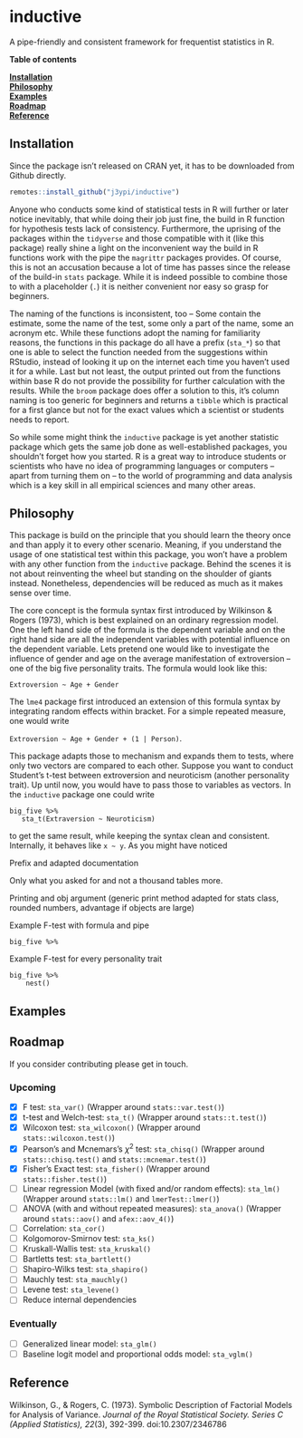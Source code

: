 # inductive
A pipe-friendly and consistent framework for frequentist statistics in R. 

**Table of contents**

**[Installation](#installation)** <br>**[Philosophy](#philosophy)** <br>**[Examples](#examples)** <br>**[Roadmap](#roadmap)** <br>**[Reference](#reference)** <br>

## Installation

Since the package isn’t released on CRAN yet, it has to be downloaded from Github directly.

```R
remotes::install_github("j3ypi/inductive")
```

Anyone who conducts some kind of statistical tests in R will further or later notice inevitably, that while doing their job just fine, the build in R function for hypothesis tests lack of consistency. Furthermore, the uprising of the packages within the `tidyverse` and those compatible with it (like this package) really shine a light on the inconvenient way the build in R functions work with the pipe the `magrittr` packages provides. Of course, this is not an accusation because a lot of time has passes since the release of the build-in `stats` package. While it is indeed possible to combine those to with a placeholder (`.`) it is neither convenient nor easy so grasp for beginners.

The naming of the functions is inconsistent, too – Some contain the estimate, some the name of the test, some only a part of the name, some an acronym etc. While these functions adopt the naming for familiarity reasons, the functions in this package do all have a prefix (`sta_*`) so that one is able to select the function needed from the suggestions within RStudio, instead of looking it up on the internet each time you haven’t used it for a while. Last but not least, the output printed out from the functions within base R do not provide the possibility for further calculation with the results.  While the `broom` package does offer a solution to this, it’s column naming is too generic for beginners and returns a `tibble` which is practical for a first glance but not for the exact values which a scientist or students needs to report.

So while some might think the `inductive` package is yet another statistic package which gets the same job done as well-established packages, you shouldn’t forget how you started. R is a great way to introduce students or scientists who have no idea of programming languages or computers – apart from turning them on – to the world of programming and data analysis which is a key skill in all empirical sciences and many other areas. 

## Philosophy 

This package is build on the principle that you should learn the theory once and than apply it to every other scenario. Meaning, if you understand the usage of one statistical test within this package, you won’t have a problem with any other function from the `inductive` package. Behind the scenes it is not about reinventing the wheel but standing on the shoulder of giants instead. Nonetheless, dependencies will be reduced as much as it makes sense over time. 

The core concept is the formula syntax first introduced by Wilkinson & Rogers (1973), which is best explained on an ordinary regression model. One the left hand side of the formula is the dependent variable and on the right hand side are all the independent variables with potential influence on the dependent variable. Lets pretend one would like to investigate the influence of gender and age on the average manifestation of extroversion – one of the big five personality traits. The formula would look like this:

`Extroversion ~ Age + Gender`

The `lme4` package first introduced an extension of this formula syntax by integrating random effects within bracket. For a simple repeated measure, one would write 

`Extroversion ~ Age + Gender + (1 | Person)`. 

This package adapts those to mechanism and expands them to tests, where only two vectors are compared to each other. Suppose you want to conduct Student’s t-test between extroversion and neuroticism (another personality trait). Up until now, you would have to pass those to variables as vectors. In the `inductive` package one could write 

```{r}
big_five %>%
   sta_t(Extraversion ~ Neuroticism)
```

to get the same result, while keeping the syntax clean and consistent. Internally, it behaves like `x ~ y`. As you might have noticed

Prefix and adapted documentation

Only what you asked for and not a thousand tables more.

Printing and obj argument (generic print method adapted for stats class, rounded numbers, advantage if objects are large)

Example F-test with formula and pipe

```{r}
big_five %>%
```

Example F-test for every personality trait

```{r}
big_five %>%
	nest()
```

## Examples

## Roadmap

If you consider contributing please get in touch. 

### Upcoming

- [x] F test: `sta_var()` (Wrapper around `stats::var.test()`)
- [x] t-test and Welch-test: `sta_t()` (Wrapper around `stats::t.test()`)
- [x] Wilcoxon test: `sta_wilcoxon()` (Wrapper around `stats::wilcoxon.test()`)
- [x] Pearson’s and Mcnemars’s $\chi^2$ test: `sta_chisq()` (Wrapper around `stats::chisq.test()` and `stats::mcnemar.test()`)
- [x] Fisher’s Exact test: `sta_fisher()` (Wrapper around `stats::fisher.test()`)
- [ ] Linear regression Model (with fixed and/or random effects): `sta_lm()` (Wrapper around `stats::lm()` and `lmerTest::lmer()`)
- [ ] ANOVA (with and without repeated measures): `sta_anova()` (Wrapper around `stats::aov()` and  `afex::aov_4()`)
- [ ] Correlation: `sta_cor()`
- [ ] Kolgomorov-Smirnov test: `sta_ks()`
- [ ] Kruskall-Wallis test: `sta_kruskal()`
- [ ] Bartletts test: `sta_bartlett()`
- [ ] Shapiro-Wilks test: `sta_shapiro()`
- [ ] Mauchly test: `sta_mauchly()`
- [ ] Levene test: `sta_levene()`
- [ ] Reduce internal dependencies

### Eventually

- [ ] Generalized linear model: `sta_glm()`
- [ ] Baseline logit model and proportional odds model: `sta_vglm()`

## Reference

Wilkinson, G., & Rogers, C. (1973). Symbolic Description of Factorial Models for Analysis of Variance. *Journal of the Royal Statistical Society. Series C (Applied Statistics),* *22*(3), 392-399. doi:10.2307/2346786

